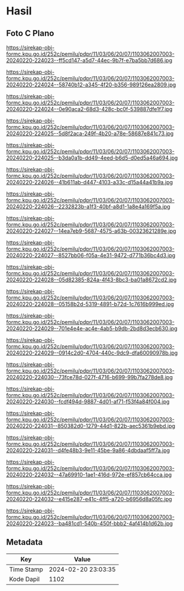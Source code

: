 # Hasil

## Foto C Plano

https://sirekap-obj-formc.kpu.go.id/252c/pemilu/pdpr/11/03/06/20/07/1103062007003-20240220-224023--ff5cd147-a5d7-44ec-9b7f-e7ba5bb7d686.jpg

https://sirekap-obj-formc.kpu.go.id/252c/pemilu/pdpr/11/03/06/20/07/1103062007003-20240220-224024--58740b12-a345-4f20-b356-989126ea2809.jpg

https://sirekap-obj-formc.kpu.go.id/252c/pemilu/pdpr/11/03/06/20/07/1103062007003-20240220-224024--0e90aca2-68d3-428c-bc0f-539887dfe1f7.jpg

https://sirekap-obj-formc.kpu.go.id/252c/pemilu/pdpr/11/03/06/20/07/1103062007003-20240220-224025--5d8f2aca-249f-4b20-a78e-58687e841c73.jpg

https://sirekap-obj-formc.kpu.go.id/252c/pemilu/pdpr/11/03/06/20/07/1103062007003-20240220-224025--b3da0a1b-dd49-4eed-b6d5-d0ed5a46a694.jpg

https://sirekap-obj-formc.kpu.go.id/252c/pemilu/pdpr/11/03/06/20/07/1103062007003-20240220-224026--41b611ab-d447-4103-a33c-d15a44a41b9a.jpg

https://sirekap-obj-formc.kpu.go.id/252c/pemilu/pdpr/11/03/06/20/07/1103062007003-20240220-224026--2232823b-a1f3-40bf-a8d1-1a8e4a169f5a.jpg

https://sirekap-obj-formc.kpu.go.id/252c/pemilu/pdpr/11/03/06/20/07/1103062007003-20240220-224027--14ea7eb9-5687-4575-a63b-00323621289e.jpg

https://sirekap-obj-formc.kpu.go.id/252c/pemilu/pdpr/11/03/06/20/07/1103062007003-20240220-224027--8527bb06-f05a-4e31-9472-d771b36bc4d3.jpg

https://sirekap-obj-formc.kpu.go.id/252c/pemilu/pdpr/11/03/06/20/07/1103062007003-20240220-224028--05d82385-824a-4f43-8bc3-ba01a8672cd2.jpg

https://sirekap-obj-formc.kpu.go.id/252c/pemilu/pdpr/11/03/06/20/07/1103062007003-20240220-224028--05158b2d-5319-4891-b72d-1c7616b999ed.jpg

https://sirekap-obj-formc.kpu.go.id/252c/pemilu/pdpr/11/03/06/20/07/1103062007003-20240220-224029--701e4e4e-ac4e-4ab5-b9db-2bd8d3ecb630.jpg

https://sirekap-obj-formc.kpu.go.id/252c/pemilu/pdpr/11/03/06/20/07/1103062007003-20240220-224029--0914c2d0-4704-440c-9dc9-dfa60090978b.jpg

https://sirekap-obj-formc.kpu.go.id/252c/pemilu/pdpr/11/03/06/20/07/1103062007003-20240220-224030--73fce78d-027f-4716-b699-99b7fa278de8.jpg

https://sirekap-obj-formc.kpu.go.id/252c/pemilu/pdpr/11/03/06/20/07/1103062007003-20240220-224030--fcdf494d-9887-4d01-af71-f53f4a84f004.jpg

https://sirekap-obj-formc.kpu.go.id/252c/pemilu/pdpr/11/03/06/20/07/1103062007003-20240220-224031--850382d0-1279-44d1-822b-aec5361b9ebd.jpg

https://sirekap-obj-formc.kpu.go.id/252c/pemilu/pdpr/11/03/06/20/07/1103062007003-20240220-224031--d4fe48b3-9e11-45be-9a86-4dbdaaf5ff7a.jpg

https://sirekap-obj-formc.kpu.go.id/252c/pemilu/pdpr/11/03/06/20/07/1103062007003-20240220-224032--47a69910-1ae1-416d-972e-ef857cb64cca.jpg

https://sirekap-obj-formc.kpu.go.id/252c/pemilu/pdpr/11/03/06/20/07/1103062007003-20240220-224032--e415e287-e41c-4ff5-a720-b6956d8a05fc.jpg

https://sirekap-obj-formc.kpu.go.id/252c/pemilu/pdpr/11/03/06/20/07/1103062007003-20240220-224023--ba481cd1-540b-450f-bbb2-4af414b1d62b.jpg


## Metadata

| Key        | Value               |
| ---------- | ------------------- |
| Time Stamp | 2024-02-20 23:03:35 |
| Kode Dapil | 1102                |



